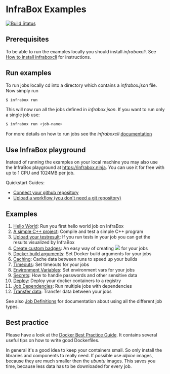 # InfraBox Examples
[![Build Status](https://infrabox.ninja/api/v1/projects/21dc2924-f6b6-400f-aac2-b57833ef9787/state.svg)](https://infrabox.ninja/dashboard/#/project/ib-examples)

## Prerequisites

To be able to run the examples locally you should install *infraboxcli*. See
[How to install infraboxcli](https://github.com/InfraBox/cli) for instructions.

## Run examples
To run jobs locally cd into a directory which contains a *infrabox.json* file.
Now simply run

```bash
$ infrabox run
```

This will now run all the jobs defined in *infrabox.json*. If you want to run only a single job use:

```bash
$ infrabox run <job-name>
```

For more details on how to run jobs see the *infraboxcli* [documentation](https://github.com/InfraBox/cli)

## Use InfraBox playground
Instead of running the examples on your local machine you may also use the InfraBox playground at https://infrabox.ninja.
You can use it for free with up to 1 CPU and 1024MB per job.

Quickstart Guides:

- [Connect your github repository](https://github.com/InfraBox/infrabox/blob/master/docs/guides/connect_github.md)
- [Upload a workflow (you don't need a git repository)](https://github.com/InfraBox/infrabox/blob/master/docs/guides/upload.md)

## Examples

1. [Hello World](/hello_world): Run you first hello world job on InfraBox
2. [A simple C++ project](/cpp_example): Compile and test a simple C++ program
3. [Upload your testresult](/upload_testresult): If you run tests in your job you can get the results visualized by InfraBox
4. [Create custom badges](/badges): An easy way of creating <img src="https://img.shields.io/badge/custom-badges-green.svg"> for your jobs
5. [Docker build arguments](/build_arguments): Set Docker build arguments for your jobs
6. [Caching](/caching): Cache data between runs to speed up your builds
7. [Timeouts](/timeout): Set timeouts for your jobs
8. [Environment Variables](/environment_vars): Set environment vars for your jobs
9. [Secrets](/secrets): How to handle passwords and other sensitive data
10. [Deploy](/deploy): Deploy your docker containers to a registry
11. [Job Dependencies](/dependencies): Run multiple jobs with dependencies
12. [Transfer data](/transfer_data): Transfer data between your jobs

See also [Job Definitions](https://infrabox.ninja/docs/) for documentation about using all the different job types.

## Best practice
Please have a look at the [Docker Best Practice Guide](https://docs.docker.com/engine/userguide/eng-image/dockerfile_best-practices/).
It contains several useful tips on how to write good Dockerfiles.

In general it's a good idea to keep your containers small. So only install the
libraries and components to really need. If possible use _alpine_ images, because
they are much smaller then the _ubuntu_ images. This saves you time, because less
data has to be downloaded for every job.
